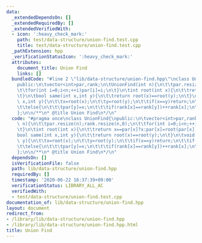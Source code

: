 ```yaml
---
data:
  _extendedDependsOn: []
  _extendedRequiredBy: []
  _extendedVerifiedWith:
  - icon: ':heavy_check_mark:'
    path: test/data-structure/union-find.test.cpp
    title: test/data-structure/union-find.test.cpp
  _pathExtension: hpp
  _verificationStatusIcon: ':heavy_check_mark:'
  attributes:
    document_title: Union Find
    links: []
  bundledCode: "#line 2 \"lib/data-structure/union-find.hpp\"\nclass UnionFind{\n\
    public:\n\tvector<int>par,rank;\n\tUnionFind(int n){\n\t\tpar.resize(n);rank.resize(n,0);\n\
    \t\tfor(int i=0;i<n;++i)par[i]=i;\n\t}\n\tint root(int x){\n\t\treturn x==par[x]?x:par[x]=root(par[x]);\n\
    \t}\n\tbool same(int x,int y){\n\t\treturn root(x)==root(y);\n\t}\n\tvoid unite(int\
    \ x,int y){\n\t\tx=root(x);\n\t\ty=root(y);\n\t\tif(x==y)return;\n\t\tif(rank[x]<rank[y])par[x]=y;\n\
    \t\telse{\n\t\t\tpar[y]=x;\n\t\t\tif(rank[x]==rank[y])++rank[x];\n\t\t}\n\t}\n\
    };\n\n/**\n* @title Union Find\n*/\n"
  code: "#pragma once\nclass UnionFind{\npublic:\n\tvector<int>par,rank;\n\tUnionFind(int\
    \ n){\n\t\tpar.resize(n);rank.resize(n,0);\n\t\tfor(int i=0;i<n;++i)par[i]=i;\n\
    \t}\n\tint root(int x){\n\t\treturn x==par[x]?x:par[x]=root(par[x]);\n\t}\n\t\
    bool same(int x,int y){\n\t\treturn root(x)==root(y);\n\t}\n\tvoid unite(int x,int\
    \ y){\n\t\tx=root(x);\n\t\ty=root(y);\n\t\tif(x==y)return;\n\t\tif(rank[x]<rank[y])par[x]=y;\n\
    \t\telse{\n\t\t\tpar[y]=x;\n\t\t\tif(rank[x]==rank[y])++rank[x];\n\t\t}\n\t}\n\
    };\n\n/**\n* @title Union Find\n*/\n"
  dependsOn: []
  isVerificationFile: false
  path: lib/data-structure/union-find.hpp
  requiredBy: []
  timestamp: '2020-06-22 16:37:39+09:00'
  verificationStatus: LIBRARY_ALL_AC
  verifiedWith:
  - test/data-structure/union-find.test.cpp
documentation_of: lib/data-structure/union-find.hpp
layout: document
redirect_from:
- /library/lib/data-structure/union-find.hpp
- /library/lib/data-structure/union-find.hpp.html
title: Union Find
---
```

